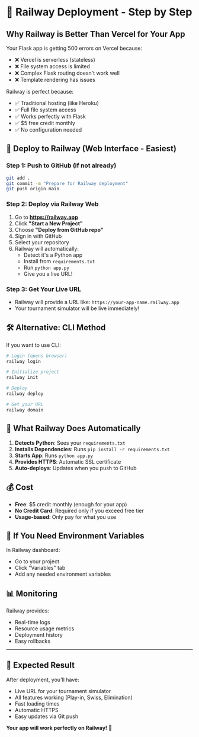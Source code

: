 # 🚂 Railway Deployment - Step by Step

## Why Railway is Better Than Vercel for Your App

Your Flask app is getting 500 errors on Vercel because:
- ❌ Vercel is serverless (stateless)
- ❌ File system access is limited
- ❌ Complex Flask routing doesn't work well
- ❌ Template rendering has issues

Railway is perfect because:
- ✅ Traditional hosting (like Heroku)
- ✅ Full file system access
- ✅ Works perfectly with Flask
- ✅ $5 free credit monthly
- ✅ No configuration needed

## 🚀 Deploy to Railway (Web Interface - Easiest)

### Step 1: Push to GitHub (if not already)
```bash
git add .
git commit -m "Prepare for Railway deployment"
git push origin main
```

### Step 2: Deploy via Railway Web
1. Go to **https://railway.app**
2. Click **"Start a New Project"**
3. Choose **"Deploy from GitHub repo"**
4. Sign in with GitHub
5. Select your repository
6. Railway will automatically:
   - Detect it's a Python app
   - Install from `requirements.txt`
   - Run `python app.py`
   - Give you a live URL!

### Step 3: Get Your Live URL
- Railway will provide a URL like: `https://your-app-name.railway.app`
- Your tournament simulator will be live immediately!

## 🛠️ Alternative: CLI Method

If you want to use CLI:
```bash
# Login (opens browser)
railway login

# Initialize project
railway init

# Deploy
railway deploy

# Get your URL
railway domain
```

## 🎯 What Railway Does Automatically

1. **Detects Python**: Sees your `requirements.txt`
2. **Installs Dependencies**: Runs `pip install -r requirements.txt`
3. **Starts App**: Runs `python app.py`
4. **Provides HTTPS**: Automatic SSL certificate
5. **Auto-deploys**: Updates when you push to GitHub

## 💰 Cost

- **Free**: $5 credit monthly (enough for your app)
- **No Credit Card**: Required only if you exceed free tier
- **Usage-based**: Only pay for what you use

## 🔧 If You Need Environment Variables

In Railway dashboard:
- Go to your project
- Click "Variables" tab
- Add any needed environment variables

## 📊 Monitoring

Railway provides:
- Real-time logs
- Resource usage metrics
- Deployment history
- Easy rollbacks

---

## 🎉 Expected Result

After deployment, you'll have:
- Live URL for your tournament simulator
- All features working (Play-in, Swiss, Elimination)
- Fast loading times
- Automatic HTTPS
- Easy updates via Git push

**Your app will work perfectly on Railway!** 🚂